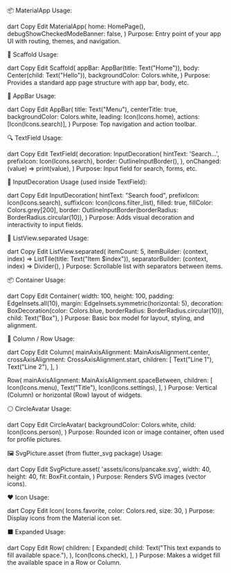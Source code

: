 📦 MaterialApp
Usage:

dart
Copy
Edit
MaterialApp(
  home: HomePage(),
  debugShowCheckedModeBanner: false,
)
Purpose: Entry point of your app UI with routing, themes, and navigation.

🧱 Scaffold
Usage:

dart
Copy
Edit
Scaffold(
  appBar: AppBar(title: Text("Home")),
  body: Center(child: Text("Hello")),
  backgroundColor: Colors.white,
)
Purpose: Provides a standard app page structure with app bar, body, etc.

🧭 AppBar
Usage:

dart
Copy
Edit
AppBar(
  title: Text("Menu"),
  centerTitle: true,
  backgroundColor: Colors.white,
  leading: Icon(Icons.home),
  actions: [Icon(Icons.search)],
)
Purpose: Top navigation and action toolbar.

🔍 TextField
Usage:

dart
Copy
Edit
TextField(
  decoration: InputDecoration(
    hintText: 'Search...',
    prefixIcon: Icon(Icons.search),
    border: OutlineInputBorder(),
  ),
  onChanged: (value) => print(value),
)
Purpose: Input field for search, forms, etc.

🎨 InputDecoration
Usage (used inside TextField):

dart
Copy
Edit
InputDecoration(
  hintText: "Search food",
  prefixIcon: Icon(Icons.search),
  suffixIcon: Icon(Icons.filter_list),
  filled: true,
  fillColor: Colors.grey[200],
  border: OutlineInputBorder(borderRadius: BorderRadius.circular(10)),
)
Purpose: Adds visual decoration and interactivity to input fields.

📜 ListView.separated
Usage:

dart
Copy
Edit
ListView.separated(
  itemCount: 5,
  itemBuilder: (context, index) => ListTile(title: Text("Item $index")),
  separatorBuilder: (context, index) => Divider(),
)
Purpose: Scrollable list with separators between items.

📦 Container
Usage:

dart
Copy
Edit
Container(
  width: 100,
  height: 100,
  padding: EdgeInsets.all(10),
  margin: EdgeInsets.symmetric(horizontal: 5),
  decoration: BoxDecoration(color: Colors.blue, borderRadius: BorderRadius.circular(10)),
  child: Text("Box"),
)
Purpose: Basic box model for layout, styling, and alignment.

📐 Column / Row
Usage:

dart
Copy
Edit
Column(
  mainAxisAlignment: MainAxisAlignment.center,
  crossAxisAlignment: CrossAxisAlignment.start,
  children: [
    Text("Line 1"),
    Text("Line 2"),
  ],
)

Row(
  mainAxisAlignment: MainAxisAlignment.spaceBetween,
  children: [
    Icon(Icons.menu),
    Text("Title"),
    Icon(Icons.settings),
  ],
)
Purpose: Vertical (Column) or horizontal (Row) layout of widgets.

⚪ CircleAvatar
Usage:

dart
Copy
Edit
CircleAvatar(
  backgroundColor: Colors.white,
  child: Icon(Icons.person),
)
Purpose: Rounded icon or image container, often used for profile pictures.

🖼️ SvgPicture.asset (from flutter_svg package)
Usage:

dart
Copy
Edit
SvgPicture.asset(
  'assets/icons/pancake.svg',
  width: 40,
  height: 40,
  fit: BoxFit.contain,
)
Purpose: Renders SVG images (vector icons).

❤️ Icon
Usage:

dart
Copy
Edit
Icon(
  Icons.favorite,
  color: Colors.red,
  size: 30,
)
Purpose: Display icons from the Material icon set.

⬛ Expanded
Usage:

dart
Copy
Edit
Row(
  children: [
    Expanded(
      child: Text("This text expands to fill available space."),
    ),
    Icon(Icons.check),
  ],
)
Purpose: Makes a widget fill the available space in a Row or Column.
